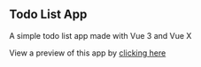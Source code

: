 ## Todo List App
A simple todo list app made with Vue 3 and Vue X

View a preview of this app by [clicking here](https://vue3-todo-list.netlify.app/)
